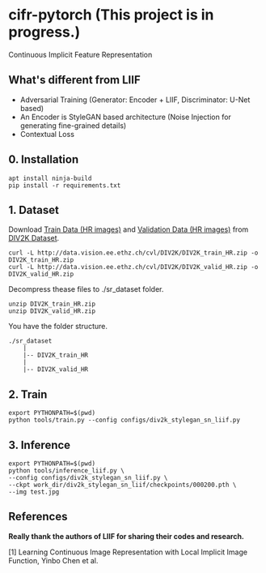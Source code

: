# cifr-pytorch (This project is in progress.)
Continuous Implicit Feature Representation

## What's different from LIIF
* Adversarial Training (Generator: Encoder + LIIF, Discriminator: U-Net based)
* An Encoder is StyleGAN based architecture (Noise Injection for generating fine-grained details)  
* Contextual Loss  

## 0. Installation
```
apt install ninja-build
pip install -r requirements.txt
```

## 1. Dataset
Download 
[Train Data (HR images)](http://data.vision.ee.ethz.ch/cvl/DIV2K/DIV2K_train_HR.zip) 
and 
[Validation Data (HR images)](http://data.vision.ee.ethz.ch/cvl/DIV2K/DIV2K_valid_HR.zip) 
from 
[DIV2K Dataset](https://data.vision.ee.ethz.ch/cvl/DIV2K).  
```
curl -L http://data.vision.ee.ethz.ch/cvl/DIV2K/DIV2K_train_HR.zip -o DIV2K_train_HR.zip
curl -L http://data.vision.ee.ethz.ch/cvl/DIV2K/DIV2K_valid_HR.zip -o DIV2K_valid_HR.zip
```
Decompress thease files to ./sr_dataset folder.  
```
unzip DIV2K_train_HR.zip
unzip DIV2K_valid_HR.zip
```
You have the folder structure.  
```
./sr_dataset
    |
    |-- DIV2K_train_HR
    |
    |-- DIV2K_valid_HR
```

## 2. Train
```
export PYTHONPATH=$(pwd)
python tools/train.py --config configs/div2k_stylegan_sn_liif.py
```

## 3. Inference
```
export PYTHONPATH=$(pwd)
python tools/inference_liif.py \
--config configs/div2k_stylegan_sn_liif.py \
--ckpt work_dir/div2k_stylegan_sn_liif/checkpoints/000200.pth \
--img test.jpg
```

## References
**Really thank the authors of LIIF for sharing their codes and research.**  

[1] Learning Continuous Image Representation with Local Implicit Image Function, Yinbo Chen et al.
